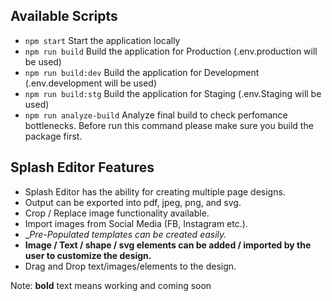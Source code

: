 ## Available Scripts

- `npm start` Start the application locally
- `npm run build` Build the application for Production (.env.production will be used)
- `npm run build:dev` Build the application for Development (.env.development will be used)
- `npm run build:stg` Build the application for Staging (.env.Staging will be used)
- `npm run analyze-build` Analyze final build to check perfomance bottlenecks. Before run this command please make sure you build the package first.

## Splash Editor Features

- Splash Editor has the ability for creating multiple page designs.
- Output can be exported into pdf, jpeg, png, and svg.
- Crop / Replace image functionality available.
- Import images from Social Media (FB, Instagram etc.).
- __Pre-Populated templates can be created easily._
- __Image / Text / shape / svg elements can be added / imported by the user to customize the design.__
- Drag and Drop text/images/elements to the design.


Note: __bold__ text means working and coming soon

